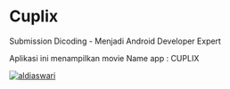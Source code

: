 # Cuplix
Submission Dicoding - Menjadi Android Developer Expert

Aplikasi ini menampilkan movie
Name app : CUPLIX

[![aldiaswari](https://circleci.com/gh/aldiaswari/Menjadi-Android-Developer-Expert.svg?style=shield)](https://circleci.com/gh/aldiaswari/Menjadi-Android-Developer-Expert)
